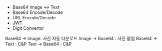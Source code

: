 
- Base64 Image <-> Text
- Base64 Encode/Decode
- URL Encode/Decode
- JWT
- Digit Convertor

Base64 -> Image: 사진 자동 다운로드
Image -> Base64 : 사진 팝업
Base64 -> Text : C&P
Text -> Base64 : C&P

